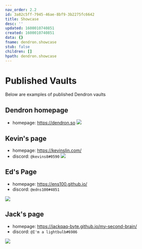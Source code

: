 ```yaml
---
nav_order: 2.2
id: 3a82c5ff-7945-46ae-8bf9-3b2275fc6642
title: Showcase
desc: ''
updated: 1600010740851
created: 1600010740851
data: {}
fname: dendron.showcase
stub: false
children: []
hpath: dendron.showcase
---
```

# Published Vaults

Below are examples of published Dendron vaults

## Dendron homepage

- homepage: <https://dendron.so>
  ![](/assets/images/2020-09-13-09-05-45.png)

## Kevin's page

- homepage: <https://kevinslin.com/>
- discord: `@kevins8#0590`
  ![](/assets/images/2020-09-13-08-45-00.png)

## Ed's Page

- homepage: <https://ens100.github.io/>
- discord: `@edns100#4851`

![](/assets/images/2020-09-13-09-04-36.png)

## Jack's page

- homepage: <https://jackqaq-byte.github.io/my-second-brain/>
- discord: `@I'm a lightbulb#6986`

![](/assets/images/2020-09-13-09-01-48.png)
